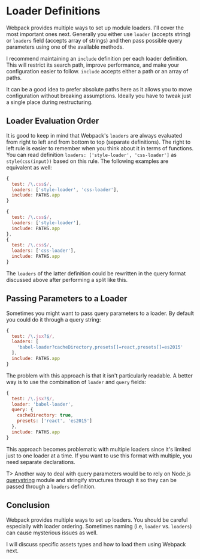 # Loader Definitions

Webpack provides multiple ways to set up module loaders. I'll cover the most important ones next. Generally you either use `loader` (accepts string) or `loaders` field (accepts array of strings) and then pass possible query parameters using one of the available methods.

I recommend maintaining an `include` definition per each loader definition. This will restrict its search path, improve performance, and make your configuration easier to follow. `include` accepts either a path or an array of paths.

It can be a good idea to prefer absolute paths here as it allows you to move configuration without breaking assumptions. Ideally you have to tweak just a single place during restructuring.

## Loader Evaluation Order

It is good to keep in mind that Webpack's `loaders` are always evaluated from right to left and from bottom to top (separate definitions). The right to left rule is easier to remember when you think about it in terms of functions. You can read definition `loaders: ['style-loader', 'css-loader']` as `style(css(input))` based on this rule. The following examples are equivalent as well:

```javascript
{
  test: /\.css$/,
  loaders: ['style-loader', 'css-loader'],
  include: PATHS.app
}
```

```javascript
{
  test: /\.css$/,
  loaders: ['style-loader'],
  include: PATHS.app
},
{
  test: /\.css$/,
  loaders: ['css-loader'],
  include: PATHS.app
}
```

The `loaders` of the latter definition could be rewritten in the query format discussed above after performing a split like this.

## Passing Parameters to a Loader

Sometimes you might want to pass query parameters to a loader. By default you could do it through a query string:

```javascript
{
  test: /\.jsx?$/,
  loaders: [
    'babel-loader?cacheDirectory,presets[]=react,presets[]=es2015'
  ],
  include: PATHS.app
}
```

The problem with this approach is that it isn't particularly readable. A better way is to use the combination of `loader` and `query` fields:

```javascript
{
  test: /\.jsx?$/,
  loader: 'babel-loader',
  query: {
    cacheDirectory: true,
    presets: ['react', 'es2015']
  },
  include: PATHS.app
}
```

This approach becomes problematic with multiple loaders since it's limited just to one loader at a time. If you want to use this format with multiple, you need separate declarations.

T> Another way to deal with query parameters would be to rely on Node.js [querystring](https://nodejs.org/api/querystring.html) module and stringify structures through it so they can be passed through a `loaders` definition.

## Conclusion

Webpack provides multiple ways to set up loaders. You should be careful especially with loader ordering. Sometimes naming (i.e, `loader` vs. `loaders`) can cause mysterious issues as well.

I will discuss specific assets types and how to load them using Webpack next.
